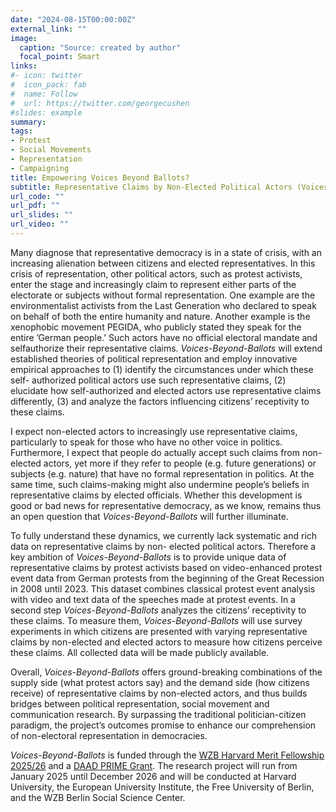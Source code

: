 ```yaml
---
date: "2024-08-15T00:00:00Z"
external_link: ""
image:
  caption: "Source: created by author"
  focal_point: Smart
links:
#- icon: twitter
#  icon_pack: fab
#  name: Follow
#  url: https://twitter.com/georgecushen
#slides: example
summary: 
tags:
- Protest
- Social Movements
- Representation
- Campaigning
title: Empowering Voices Beyond Ballots? 
subtitle: Representative Claims by Non-Elected Political Actors (Voices-Beyond-Ballots)
url_code: ""
url_pdf: ""
url_slides: ""
url_video: ""
---
```


Many diagnose that representative democracy is in a state of crisis, with an increasing alienation between citizens and elected representatives. In this crisis of representation, other political actors, such as protest activists, enter the stage and increasingly claim to represent either parts of the electorate or subjects without formal representation. One example are the environmentalist activists from the Last Generation who declared to speak on behalf of both the entire humanity and nature. Another example is the xenophobic movement PEGIDA, who publicly stated they speak for the entire ’German people.’ Such actors have no official electoral mandate and selfauthorize their representative claims. _Voices-Beyond-Ballots_  will extend established theories of political representation and employ innovative empirical approaches to (1) identify the circumstances under which these self- authorized political actors use such representative claims, (2) elucidate how self-authorized and elected actors use representative claims differently, (3) and analyze the factors influencing citizens’ receptivity to these claims.  

I expect non-elected actors to increasingly use representative claims, particularly to speak for those who have no other voice in politics. Furthermore, I expect that people do actually accept such claims from non-elected actors, yet more if they refer to people (e.g. future generations) or subjects (e.g. nature) that have no formal representation in politics. At the same time, such claims-making might also undermine people’s beliefs in representative claims by elected officials. Whether this development is good or bad news for representative democracy, as we know, remains thus an open question that _Voices-Beyond-Ballots_  will further illuminate.  

To fully understand these dynamics, we currently lack systematic and rich data on representative claims by non- elected political actors. Therefore a key ambition of _Voices-Beyond-Ballots_  is to provide unique data of representative claims by protest activists based on video-enhanced protest event data from German protests from the beginning of the Great Recession in 2008 until 2023. This dataset combines classical protest event analysis with video and text data of the speeches made at protest events. In a second step _Voices-Beyond-Ballots_  analyzes the citizens’ receptivity to these claims. To measure them, _Voices-Beyond-Ballots_  will use survey experiments in which citizens are presented with varying representative claims by non-elected and elected actors to measure how citizens perceive these claims. All collected data will be made publicly available.  

Overall, _Voices-Beyond-Ballots_  offers ground-breaking combinations of the supply side (what protest actors say) and the demand side (how citizens receive) of representative claims by non-elected actors, and thus builds bridges between political representation, social movement and communication research. By surpassing the traditional politician-citizen paradigm, the project’s outcomes promise to enhance our comprehension of non-electoral representation in democracies.

_Voices-Beyond-Ballots_ is funded through the [WZB Harvard Merit Fellowship 2025/26](https://ces.fas.harvard.edu/people/lennart-schuermann) and a [DAAD PRIME Grant](https://www.daad.de/en/studying-in-germany/scholarships/daad-funding-programmes/prime/prime-fellows-202324/). The research project will run from January 2025 until December 2026 and will be conducted at Harvard University, the European University Institute, the Free University of Berlin, and the WZB Berlin Social Science Center.

